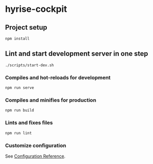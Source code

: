 # hyrise-cockpit

## Project setup

```
npm install
```

## Lint and start development server in one step

```
./scripts/start-dev.sh
```

### Compiles and hot-reloads for development

```
npm run serve
```

### Compiles and minifies for production

```
npm run build
```

### Lints and fixes files

```
npm run lint
```

### Customize configuration

See [Configuration Reference](https://cli.vuejs.org/config/).
